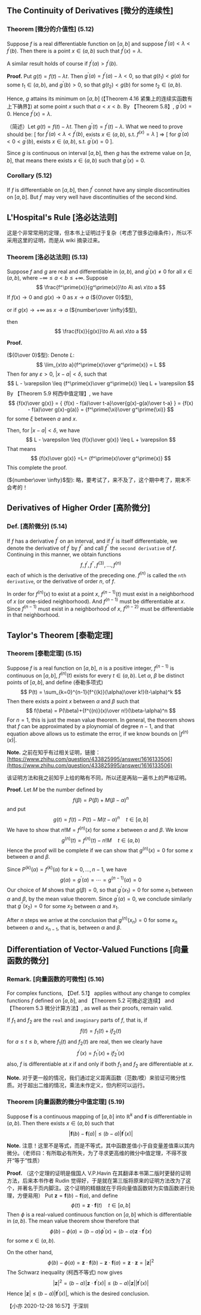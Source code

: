## The Continuity of Derivatives [微分的连续性]

### Theorem [微分的介值性] (5.12)

Suppose $f$ is a real differentiable function on $[a,b]$ and suppose $f^\prime(a)< \lambda< f^\prime(b)$. Then there is a point $x\in (a,b)$ such that $f^\prime(x)=\lambda$.

A similar result holds of course if $f^\prime(a)>f^\prime(b)$.

**Proof.** Put $g(t)=f(t)-\lambda t$. Then $g^\prime(a) = f^\prime(a)-\lambda< 0$, so that $g(t_1)< g(a)$ for some $t_1\in(a,b)$, and $g^\prime(b)>0$, so that $g(t_2)< g(b)$ for some $t_2\in(a,b)$.

Hence, $g$ attains its minimum on $[a,b]$ (【Theorem 4.16 紧集上的连续实函数有上下确界】) at some point $x$ such that $a< x< b$. By 【Theorem 5.8】, $g^\prime(x) = 0$. Hence $f^\prime(x) = \lambda$.

（简述）Let $g(t)=f(t)-\lambda t$. Then $g^\prime(t)=f^\prime(t)-\lambda$. What we need to prove should be: $[$ for $f^\prime(a)< \lambda < f^\prime(b)$, exists $x\in(a,b)$, s.t. $f^(x)=\lambda$ $]$ $\Longrightarrow$ $[$ for $g^\prime(a)< 0< g^\prime(b)$, exists $x\in(a,b)$, s.t. $g^\prime(x)=0$ $]$.

Since $g$ is continuous on interval $[a,b]$, then $g$ has the extreme value on $[a,b]$, that means there exists $x\in(a,b)$ such that $g^\prime(x)=0$.

### Corollary (5.12)
If $f$ is differentiable on $[a,b]$, then $f^\prime$ connot have any simple discontinuities on $[a,b]$. But $f^\prime$ may very well have discontinuities of the second kind.

## L'Hospital's Rule [洛必达法则]
这是个非常常用的定理，但本书上证明过于复杂（考虑了很多边缘条件），所以不采用这里的证明，而是从 wiki 摘录过来。

### Theorem [洛必达法则] (5.13)
Suppose $f$ and $g$ are real and differentiable in $(a,b)$, and $g^\prime(x)\neq 0$ for all $x\in(a,b)$, where $-\infty\leq a\lt b\leq +\infty$. Suppose
$$
\frac{f^\prime(x)}{g^\prime(x)}\to A\ as\ x\to a
$$
If $f(x)\to 0$ and $g(x)\to 0$ as $x\to a$ (${0\over 0}$型),

or if $g(x)\to+\infty$ as $x\to a$ (${number\over \infty}$型),

then
$$
\frac{f(x)}{g(x)}\to A\ as\ x\to a
$$

**Proof.**

(${0\over 0}$型): Denote $L$:
$$
\lim_{x\to a}{f^\prime(x)\over g^\prime(x)} = L
$$
Then for any $\varepsilon>0$, $|x-a|<\delta$, such that
$$
L - \varepsilon \leq {f^\prime(x)\over g^\prime(x)} \leq L + \varepsilon
$$
By 【Theorem 5.9 柯西中值定理】, we have
$$
{f(x)\over g(x)} = { {f(x) - f(a)\over t-a}\over{g(x)-g(a)\over t-a} } = {f(x) - f(a)\over g(x)-g(a)} = {f^\prime(\xi)\over g^\prime(\xi)}
$$
for some $\xi$ between $a$ and $x$.

Then, for $|x-a|<\delta$, we have
$$
L - \varepsilon \leq {f(x)\over g(x)} \leq L + \varepsilon
$$
That means
$$
{f(x)\over g(x)} =L= {f^\prime(x)\over g^\prime(x)}
$$
This complete the proof.

(${number\over \infty}$型): 略，要考试了，来不及了，这个期中考了，期末不会考的！

## Derivatives of Higher Order [高阶微分]

### Def. [高阶微分] (5.14)
If $f$ has a derivative $f^\prime$ on an interval, and if $f^\prime$ is itself differentiable, we denote the derivative of $f^\prime$ by $f^{\prime\prime}$ and call $f^{\prime\prime}$ the `second derivative` of $f$. Continuing in this manner, we obtain functions
$$
f,f^\prime,f^{\prime\prime},f^{(3)},...,f^{(n)}
$$
each of which is the derivative of the preceding one. $f^{(n)}$ is called the `nth derivative`, or the derivative of order $n$, of $f$.

In order for $f^{(n)}(x)$ to exist at a point $x$, $f^{(n-1)}(t)$ must exist in a neighborhood of $x$ (or one-sided neighborhood). And $f^{(n-1)}$ must be differentiable at $x$. Since $f^{(n-1)}$ must exist in a neighborhood of $x$, $f^{(n-2)}$ must be differentiable in that neighborhood.

## Taylor's Theorem [泰勒定理]

### Theorem [泰勒定理] (5.15)
Suppose $f$ is a real function on $[a,b]$, $n$ is a positive integer, $f^{(n-1)}$ is continuous on $[a,b]$, $f^{(n)}(t)$ exists for every $t\in(a,b)$. Let $\alpha$, $\beta$ be distinct points of $[a,b]$, and define (泰勒多项式)
$$
P(t) = \sum_{k=0}^{n-1}{f^{(k)}(\alpha)\over k!}(t-\alpha)^k
$$
Then there exists a point $x$ between $\alpha$ and $\beta$ such that
$$
f(\beta) = P(\beta)+{f^{(n)}(x)\over n!}(\beta-\alpha)^n
$$
For $n=1$, this is just the mean value theorem. In general, the theorem shows that $f$ can be approximated by a ploynomial of degree $n-1$, and that equation above allows us to estimate the error, if we know bounds on $|f^{(n)}(x)|$.

**Note.** 之前在知乎有过相关证明，链接：[https://www.zhihu.com/question/433825995/answer/1616133506](https://www.zhihu.com/question/433825995/answer/1616133506)

该证明方法和我之前知乎上给的略有不同，所以还是再贴一遍书上的严格证明。

**Proof.** Let $M$ be the number defined by
$$
f(\beta) = P(\beta)+M(\beta-\alpha)^n
$$
and put
$$
g(t) = f(t) - P(t) - M(t-\alpha)^n\quad t\in[a,b]
$$
We have to show that $n!M = f^{(n)}(x)$ for some $x$ between $\alpha$ and $\beta$. We know
$$
g^{(n)}(t) = f^{(n)}(t) - n!M\quad t\in(a,b)
$$
Hence the proof will be complete if we can show that $g^{(n)}(x)=0$ for some $x$ between $\alpha$ and $\beta$.

Since $P^{(k)}(\alpha) = f^{(k)}(\alpha)$ for $k=0,...,n-1$, we have
$$
g(\alpha) = g^\prime(\alpha)=\cdots=g^{(n-1)}(\alpha) = 0
$$
Our choice of $M$ shows that $g(\beta)=0$, so that $g^\prime(x_1)=0$ for some $x_1$ between $\alpha$ and $\beta$, by the mean value theorem. Since $g^\prime(\alpha)=0$, we conclude similarly that $g^{\prime\prime}(x_2)=0$ for some $x_2$ between $\alpha$ and $x_1$.

After $n$ steps we arrive at the conclusion that $g^{(n)}(x_n)=0$ for some $x_n$ between $\alpha$ and $x_{n-1}$, that is, between $\alpha$ and $\beta$.

## Differentiation of Vector-Valued Functions [向量函数的微分]

### Remark. [向量函数的可微性] (5.16)
For complex functions, 【Def. 5.1】 applies without any change to complex functions $f$ defined on $[a,b]$, and 【Theorem 5.2 可微必定连续】 and 【Theorem 5.3 微分计算方法】, as well as their proofs, remain valid.

If $f_1$ and $f_2$ are the `real` and `imaginary` parts of $f$, that is, if
$$
f(t) = f_1(t) + if_2(t)
$$
for $a\leq t\leq b$, where $f_1(t)$ and $f_2(t)$ are real, then we clearly have
$$
f^\prime(x) = f_1^\prime(x) + if_2^\prime(x)
$$
also, $f$ is differentiable at $x$ if and only if both $f_1$ and $f_2$ are differentiable at $x$.


**Note.** 对于更一般的情况，我们通过定义距离函数（范数/模）来验证可微分性质。对于超出二维的情况，乘法未作定义，但内积可以运行。

### Theorem [向量函数的微分中值定理] (5.19)
Suppose $\mathbf f$ is a continuous mapping of $[a,b]$ into $\mathbb R^k$ and $\mathbf f$ is differentiable in $(a,b)$. Then there exists $x\in(a,b)$ such that
$$
|\mathbf f(b)-\mathbf f(a)|\leq (b-a)|\mathbf f^\prime(x)|
$$

**Note.** 注意！这里不是等式，而是不等式，其中函数差值小于自变量差值乘以其内微分。（老师曰：有所取必有所失，为了寻求更高维的微分中值定理，不得不放开“等于”性质）

**Proof.** （这个定理的证明是俄国人 V.P.Havin 在其翻译本书第二版时更替的证明方法，后来本书作者 Rudin 觉得好，于是就在第三版将原来的证明方法改为了这个，并著名于页内脚注。这个证明的精髓就在于将向量值函数转为实值函数进行处理，方便易用）
Put $\mathbf z = \mathbf f(b)-\mathbf f(a)$, and define
$$
\phi(t) = \mathbf z\cdot \mathbf f(t) \quad t\in[a,b]
$$
Then $\phi$ is a real-valued continuous function on $[a,b]$ which is differentiable in $(a,b)$. The mean value theorem show therefore that
$$
\phi(b) - \phi(a) = (b-a)\phi^\prime(x) = (b-a)\mathbf z\cdot \mathbf f^\prime(x)
$$
for some $x\in(a,b)$.

On the other hand,
$$
\phi(b) - \phi(a) = \mathbf z\cdot \mathbf f(b) - \mathbf z\cdot \mathbf f(a) = \mathbf z\cdot \mathbf z = |\mathbf z|^2
$$
The Schwarz inequality (柯西不等式) now gives
$$
|\mathbf z|^2 = (b-a)|\mathbf z\cdot \mathbf f^\prime(x)|\leq (b-a)|\mathbf z||\mathbf f^\prime(x)|
$$
Hence $|\mathbf z|\leq (b-a)|\mathbf f^\prime(x)|$, which is the desired conclusion.

【小亦 2020-12-28 16:57】于深圳
